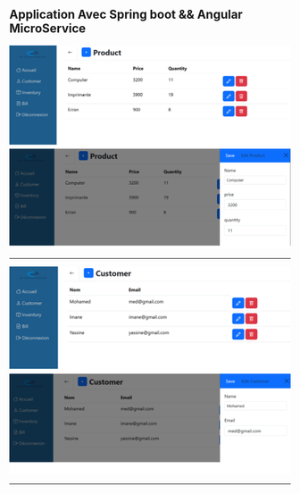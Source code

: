 <h2>Application Avec Spring boot && Angular MicroService</h2>
<img src="captures/1.png" alt="">
<img src="captures/2.png" alt="">
<hr/>
<img src="captures/3.png" alt="">
<img src="captures/4.png" alt="">
<hr/>
